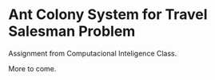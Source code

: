 # Ant Colony System for Travel Salesman Problem

Assignment from Computacional Inteligence Class.

More to come.
